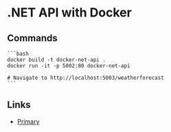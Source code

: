 # .NET API with Docker

## Commands

    ```bash
    docker build -t docker-net-api .
    docker run -it -p 5002:80 docker-net-api

    # Navigate to http://localhost:5003/weatherforecast
    ```

## Links

- [Primary](https://medium.com/@the.green.man/build-once-run-everywhere-with-net-core-and-docker-3e23e61bb97b)
